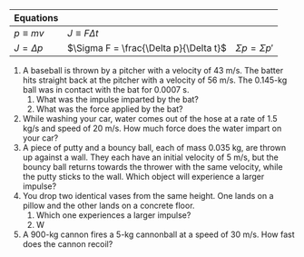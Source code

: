 
| Equations |  |  |
|--|--|--|
| $p\equiv mv$ | $J \equiv F\Delta t$ |  
| $J=\Delta p$ |$\Sigma F = \frac{\Delta p}{\Delta t}$ | $\Sigma p = \Sigma p'$ |


1. A baseball is thrown by a pitcher with a velocity of 43 m/s. The batter hits straight back at the pitcher with a velocity of 56 m/s. The 0.145-kg ball was in contact with the bat for 0.0007 s.
	1. What was the impulse imparted by the bat?
	2. What was the force applied by the bat?
2. While washing your car, water comes out of the hose at a rate of 1.5 kg/s and speed of 20 m/s.  How much force does the water impart on your car?
3. A piece of putty and a bouncy ball, each of mass 0.035 kg, are thrown up against a wall. They each have an initial velocity of 5 m/s, but the bouncy ball returns towards the thrower with the same velocity, while the putty sticks to the wall.  Which object will experience a larger impulse?
4. You drop two identical vases from the same height.  One lands on a pillow and the other lands on a concrete floor.
	1. Which one experiences a larger impulse?
	2. W
5. A 900-kg cannon fires a 5-kg cannonball at a speed of 30 m/s.  How fast does the cannon recoil?
<!--stackedit_data:
eyJoaXN0b3J5IjpbLTk1MjcwMjQ0NywxNzc3NzY5Nzk4LDk1NT
UzODc2MSwtOTk0Njg2ODY1LC01OTk5ODQ1MjFdfQ==
-->